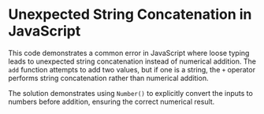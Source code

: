 # Unexpected String Concatenation in JavaScript

This code demonstrates a common error in JavaScript where loose typing leads to unexpected string concatenation instead of numerical addition.  The `add` function attempts to add two values, but if one is a string, the `+` operator performs string concatenation rather than numerical addition.

The solution demonstrates using `Number()` to explicitly convert the inputs to numbers before addition, ensuring the correct numerical result.